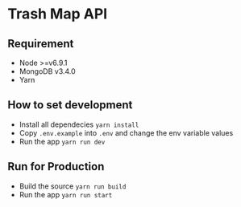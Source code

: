 # Trash Map API

## Requirement
* Node >=v6.9.1
* MongoDB v3.4.0
* Yarn

## How to set development
* Install all dependecies `yarn install`
* Copy `.env.example` into `.env` and change the env variable values
* Run the app `yarn run dev`


## Run for Production
* Build the source `yarn run build`
* Run the app `yarn run start`
